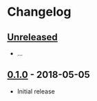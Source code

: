 # Changelog

## [Unreleased]

- ...

## [0.1.0] - 2018-05-05

- Initial release

[Unreleased]: https://github.com/MunifTanjim/express-brute-lowdb/compare/v0.1.0...HEAD
[0.1.0]: https://github.com/MunifTanjim/express-brute-lowdb/compare/326659f...v0.1.0
